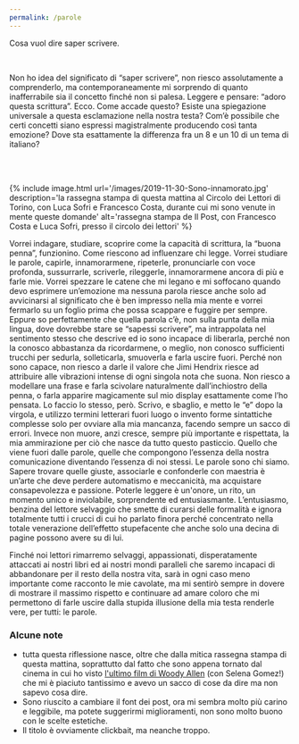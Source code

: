 ```yaml
---
permalink: /parole
---
```

Cosa vuol dire saper scrivere.

<br />

Non ho idea del significato di “saper scrivere”, non riesco assolutamente a comprenderlo, ma contemporaneamente mi sorprendo di quanto inafferrabile sia il concetto finché non si palesa. Leggere e pensare: “adoro questa scrittura”. Ecco. Come accade questo? Esiste una spiegazione universale a questa esclamazione nella nostra testa? Com’è possibile che certi concetti siano espressi magistralmente producendo così tanta emozione? Dove sta esattamente la differenza fra un 8 e un 10 di un tema di italiano?

<br />
<br />

{% include image.html url='/images/2019-11-30-Sono-innamorato.jpg' description='la rassegna stampa di questa mattina al Circolo dei Lettori di Torino, con Luca Sofri e Francesco Costa, durante cui mi sono venute in mente queste domande' alt='rassegna stampa de Il Post, con Francesco Costa e Luca Sofri, presso il circolo dei lettori' %}

Vorrei indagare, studiare, scoprire come la capacità di scrittura, la “buona penna”, funzionino. Come riescono ad influenzare chi legge. Vorrei studiare le parole, capirle, innamorarmene, ripeterle, pronunciarle con voce profonda, sussurrarle, scriverle, rileggerle, innamorarmene ancora di più e farle mie. Vorrei spezzare le catene che mi legano e mi soffocano quando devo esprimere un’emozione ma nessuna parola riesce anche solo ad avvicinarsi al significato che è ben impresso nella mia mente e vorrei fermarlo su un foglio prima che possa scappare e fuggire per sempre. Eppure so perfettamente che quella parola c’è, non sulla punta della mia lingua, dove dovrebbe stare se “sapessi scrivere”, ma intrappolata nel sentimento stesso che descrive ed io sono incapace di liberarla, perché non la conosco abbastanza da ricordarmene, o meglio, non conosco sufficienti trucchi per sedurla, solleticarla, smuoverla e farla uscire fuori. Perché non sono capace, non riesco a darle il valore che Jimi Hendrix riesce ad attribuire alle vibrazioni intense di ogni singola nota che suona. Non riesco a modellare una frase e farla scivolare naturalmente dall’inchiostro della penna, o farla apparire magicamente sul mio display esattamente come l’ho pensata. Lo faccio lo stesso, però. Scrivo, e sbaglio, e metto le “e” dopo la virgola, e utilizzo termini letterari fuori luogo o invento forme sintattiche complesse solo per ovviare alla mia mancanza, facendo sempre un sacco di errori. Invece non muore, anzi cresce, sempre più importante e rispettata, la mia ammirazione per ciò che nasce da tutto questo pasticcio. Quello che viene fuori dalle parole, quelle che compongono l’essenza della nostra comunicazione diventando l’essenza di noi stessi. Le parole sono chi siamo. Sapere trovare quelle giuste, associarle e confonderle con maestria è un’arte che deve perdere automatismo e meccanicità, ma acquistare consapevolezza e passione. Poterle leggere è un'onore, un rito, un momento unico e inviolabile, sorprendente ed entusiasmante. L’entusiasmo, benzina del lettore selvaggio che smette di curarsi delle formalità e ignora totalmente tutti i crucci di cui ho parlato finora perché concentrato nella totale venerazione dell’effetto stupefacente che anche solo una decina di pagine possono avere su di lui.

Finché noi lettori rimarremo selvaggi, appassionati, disperatamente attaccati ai nostri libri ed ai nostri mondi paralleli che saremo incapaci di abbandonare per il resto della nostra vita, sarà in ogni caso meno importante come racconto le mie cavolate, ma mi sentirò sempre in dovere di mostrare il massimo rispetto e continuare ad amare coloro che mi permettono di farle uscire dalla stupida illusione della mia testa renderle vere, per tutti: le parole.

### Alcune note
- tutta questa riflessione nasce, oltre che dalla mitica rassegna stampa di questa mattina, soprattutto dal fatto che sono appena tornato dal cinema in cui ho visto <a href="https://www.imdb.com/title/tt7139936" rel="noopener" target="_blank">l'ultimo film di Woody Allen</a> (con Selena Gomez!) che mi è piaciuto tantissimo e avevo un sacco di cose da dire ma non sapevo cosa dire.
- Sono riuscito a cambiare il font dei post, ora mi sembra molto più carino e leggibile, ma potete suggerirmi miglioramenti, non sono molto buono con le scelte estetiche.
- Il titolo è ovviamente clickbait, ma neanche troppo.
